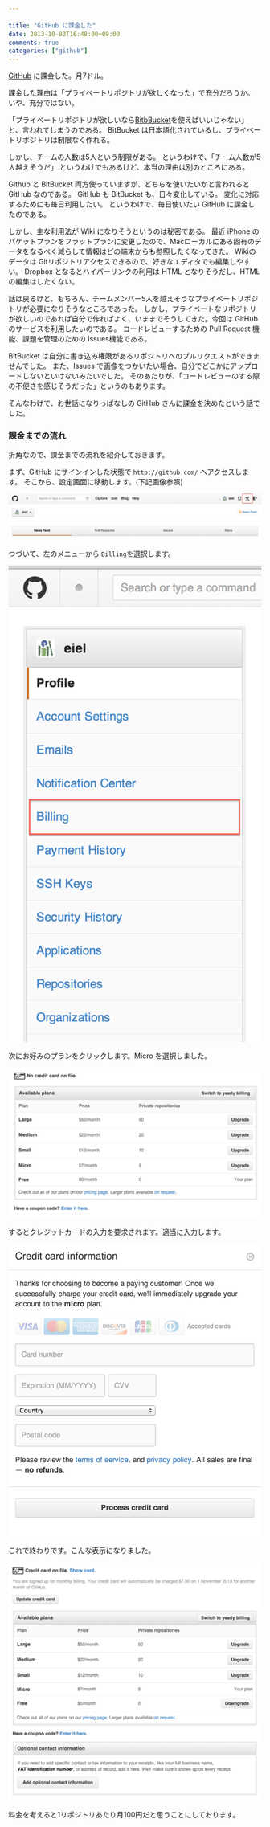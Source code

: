 ```yaml
---

title: "GitHub に課金した"
date: 2013-10-03T16:48:00+09:00
comments: true
categories: ["github"]
---
```


[GitHub](https://github.com/) に課金した。月7ドル。

課金した理由は「プライベートリポジトリが欲しくなった」で充分だろうか。
いや、充分ではない。

「プライベートリポジトリが欲しいなら[BitbBucket](https://bitbucket.org/)を使えばいいじゃない」と、言われてしまうのである。
BitBucket は日本語化されているし、プライベートリポジトリは制限なく作れる。

しかし、チームの人数は5人という制限がある。
というわけで、「チーム人数が5人越えそうだ」
というわけでもあるけど、本当の理由は別のところにある。

Github と BitBucket 両方使っていますが、どちらを使いたいかと言われると GitHub なのである。
GitHub も BitBucket も、日々変化している。
変化に対応するためにも毎日利用したい。
というわけで、毎日使いたい GitHub に課金したのである。

しかし、主な利用法が Wiki になりそうというのは秘密である。
最近 iPhone のパケットプランをフラットプランに変更したので、Macローカルにある固有のデータをなるべく減らして情報はどの端末からも参照したくなってきた。
Wikiのデータは Gitリポジトリアクセスできるので、好きなエディタでも編集しやすい。
Dropbox となるとハイパーリンクの利用は HTML となりそうだし、HTML の編集はしたくない。

話は戻るけど、もちろん、チームメンバー5人を越えそうなプライベートリポジトリが必要になりそうなところであった。
しかし、プライベートなリポジトリが欲しいのであれば自分で作ればよく、いままでそうしてきた。今回は GitHub のサービスを利用したいのである。
コードレビューするための Pull Request 機能、課題を管理のための Issues機能である。

BitBucket は自分に書き込み権限があるリポジトリへのプルリクエストができませんでした。
また、Issues で画像をつかいたい場合、自分でどこかにアップロードしないといけないみたいでした。
そのあたりが、「コードレビューのする際の不便さを感じそうだった」というのもあります。

そんなわけで、お世話になりっぱなしの GitHub さんに課金を決めたという話でした。

### 課金までの流れ

折角なので、課金までの流れを紹介しておきます。

まず、GitHub にサインインした状態で `http://github.com/` へアクセスします。
そこから、設定画面に移動します。(下記画像参照)

![](/images/github-bill-001.png)

つづいて、左のメニューから `Billing`を選択します。

![](/images/github-bill-002.png)

次にお好みのプランをクリックします。Micro を選択しました。

![](/images/github-bill-003.png)

するとクレジットカードの入力を要求されます。適当に入力します。

![](/images/github-bill-004.png)

これで終わりです。こんな表示になりました。

![](/images/github-bill-005.png)

料金を考えると1リポジトリあたり月100円だと思うことにしております。
